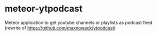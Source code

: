 # meteor-ytpodcast
Meteor application to get youtube channels or playlists as podcast feed (rewrite of https://github.com/maxnowack/ytpodcast)
